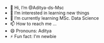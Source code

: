 - 👋 Hi, I’m @Aditya-ds-Msc
- 👀 I’m interested in learning new things
- 🌱 I’m currently learning MSc. Data Science
- 📫 How to reach me ...
- 😄 Pronouns: Aditya
- ⚡ Fun fact: I'm newbie

<!---
Aditya-ds-Msc/Aditya-ds-Msc is a ✨ special ✨ repository because its `README.md` (this file) appears on your GitHub profile.
You can click the Preview link to take a look at your changes.
--->
